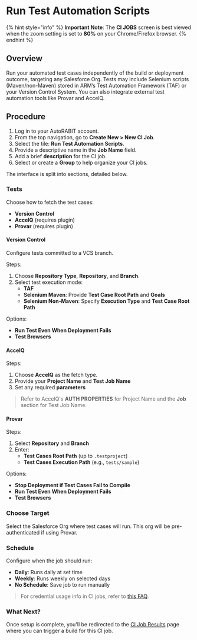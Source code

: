 # Run Test Automation Scripts

{% hint style="info" %}
**Important Note**: The **CI JOBS** screen is best viewed when the zoom setting is set to **80%** on your Chrome/Firefox browser.
{% endhint %}

## Overview <a href="#overview" id="overview"></a>

Run your automated test cases independently of the build or deployment outcome, targeting any Salesforce Org. Tests may include Selenium scripts (Maven/non-Maven) stored in ARM’s Test Automation Framework (TAF) or your Version Control System. You can also integrate external test automation tools like Provar and AccelQ.

## Procedure <a href="#procedure" id="procedure"></a>

1. Log in to your AutoRABIT account.
2. From the top navigation, go to **Create New > New CI Job**.
3. Select the tile: **Run Test Automation Scripts**.
4. Provide a descriptive name in the **Job Name** field.
5. Add a brief **description** for the CI job.
6. Select or create a **Group** to help organize your CI jobs.

The interface is split into sections, detailed below.

### Tests <a href="#tests" id="tests"></a>

Choose how to fetch the test cases:

* **Version Control**
* **AccelQ** (requires plugin)
* **Provar** (requires plugin)

#### Version Control

Configure tests committed to a VCS branch.

Steps:

1. Choose **Repository Type**, **Repository**, and **Branch**.
2. Select test execution mode:
   * **TAF**
   * **Selenium Maven**: Provide **Test Case Root Path** and **Goals**
   * **Selenium Non-Maven**: Specify **Execution Type** and **Test Case Root Path**

Options:

* **Run Test Even When Deployment Fails**
* **Test Browsers**

#### AccelQ

Steps:

1. Choose **AccelQ** as the fetch type.
2. Provide your **Project Name** and **Test Job Name**
3. Set any required **parameters**

> Refer to AccelQ's **AUTH PROPERTIES** for Project Name and the **Job** section for Test Job Name.

#### Provar

Steps:

1. Select **Repository** and **Branch**
2. Enter:
   * **Test Cases Root Path** (up to `.testproject`)
   * **Test Cases Execution Path** (e.g., `tests/sample`)

Options:

* **Stop Deployment if Test Cases Fail to Compile**
* **Run Test Even When Deployment Fails**
* **Test Browsers**

### Choose Target <a href="#choose-target" id="choose-target"></a>

Select the Salesforce Org where test cases will run. This org will be pre-authenticated if using Provar.

### Schedule <a href="#schedule" id="schedule"></a>

Configure when the job should run:

* **Daily**: Runs daily at set time
* **Weekly**: Runs weekly on selected days
* **No Schedule**: Save job to run manually

> For credential usage info in CI jobs, refer to [this FAQ](../../../../../fundamentals/faq/arm-faqs/ci-jobs.md).

### What Next? <a href="#what-next" id="what-next"></a>

Once setup is complete, you'll be redirected to the [CI Job Results](../../ncino/feature-ci-jobs-1/ci-job-results.md) page where you can trigger a build for this CI job.
